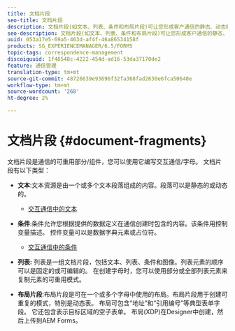 ```yaml
---
title: 文档片段
seo-title: 文档片段
description: 文档片段(如文本、列表、条件和布局片段)可让您形成客户通信的静态、动态和可重复组件。
seo-description: 文档片段(如文本、列表、条件和布局片段)可让您形成客户通信的静态、动态和可重复组件。
uuid: 053a17e5-69a5-463d-af4f-46a86534158f
products: SG_EXPERIENCEMANAGER/6.5/FORMS
topic-tags: correspondence-management
discoiquuid: 1f48548c-4222-454d-ad16-53da37170de2
feature: 通信管理
translation-type: tm+mt
source-git-commit: 48726639e93696f32fa368fad2630e6fca50640e
workflow-type: tm+mt
source-wordcount: '268'
ht-degree: 2%

---
```



# 文档片段 {#document-fragments}

文档片段是通信的可重用部分/组件，您可以使用它编写交互通信/字母。 文档片段有以下类型：

* **文本**:文本资源是由一个或多个文本段落组成的内容。段落可以是静态的或动态的。

   * [交互通信中的文本](/help/forms/using/texts-interactive-communications.md)

* **条件**:条件允许您根据提供的数据定义在通信创建时包含的内容。该条件用控制变量描述。 控件变量可以是数据字典元素或占位符。

   * [交互通信中的条件](/help/forms/using/conditions-interactive-communications.md)

* **列表:** 列表是一组文档片段，包括文本、列表、条件和图像。列表元素的顺序可以是固定的或可编辑的。 在创建字母时，您可以使用部分或全部列表元素来复制元素的可重用模式。
* **布局片段**:布局片段是可在一个或多个字母中使用的布局。布局片段用于创建可重复的模式，特别是动态表。 布局可包含“地址”和“引用编号”等典型表单字段。 它还包含表示目标区域的空子表单。 布局(XDP)在Designer中创建，然后上传到AEM Forms。

